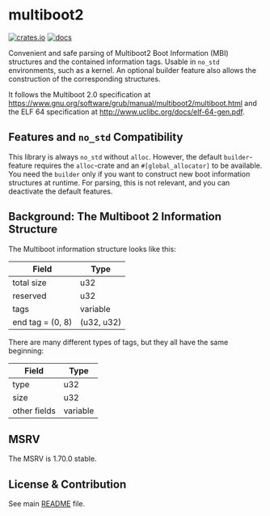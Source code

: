 # multiboot2

[![crates.io](https://img.shields.io/crates/v/multiboot2.svg)](https://crates.io/crates/multiboot2)
[![docs](https://docs.rs/multiboot2/badge.svg)](https://docs.rs/multiboot2/)

Convenient and safe parsing of Multiboot2 Boot Information (MBI)
structures and the contained information tags. Usable in `no_std` environments,
such as a kernel. An optional builder feature also allows the construction of
the corresponding structures.

It follows the Multiboot 2.0 specification
at https://www.gnu.org/software/grub/manual/multiboot2/multiboot.html and the
ELF 64 specification at http://www.uclibc.org/docs/elf-64-gen.pdf.

## Features and `no_std` Compatibility

This library is always `no_std` without `alloc`. However, the default `builder`-
feature requires the `alloc`-crate and an `#[global_allocator]` to be available.
You need the `builder` only if you want to construct new boot information
structures at runtime. For parsing, this is not relevant, and you can
deactivate the default features.

## Background: The Multiboot 2 Information Structure

The Multiboot information structure looks like this:

 Field            | Type
------------------|------------
 total size       | u32
 reserved         | u32
 tags             | variable
 end tag = (0, 8) | (u32, u32)

There are many different types of tags, but they all have the same beginning:

 Field        | Type
--------------|----------
 type         | u32
 size         | u32
 other fields | variable

## MSRV

The MSRV is 1.70.0 stable.

## License & Contribution

See main [README](https://github.com/rust-osdev/multiboot2/blob/main/README.md)
file.

